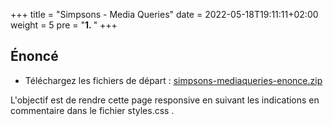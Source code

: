 +++
title = "Simpsons - Media Queries"
date =  2022-05-18T19:11:11+02:00
weight = 5
pre = "<b>1. </b>"
+++

## Énoncé

- Téléchargez les fichiers de départ : [simpsons-mediaqueries-enonce.zip](1-simpsons-media-queries/simpsons-mediaqueries-enonce.zip)

L'objectif est de rendre cette page responsive en suivant les indications en commentaire dans le fichier styles.css .